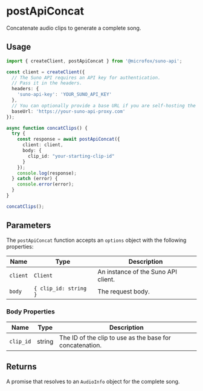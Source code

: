 # postApiConcat

Concatenate audio clips to generate a complete song.

## Usage

```typescript
import { createClient, postApiConcat } from '@microfox/suno-api';

const client = createClient({
  // The Suno API requires an API key for authentication.
  // Pass it in the headers.
  headers: {
    'suno-api-key': 'YOUR_SUNO_API_KEY'
  },
  // You can optionally provide a base URL if you are self-hosting the API
  baseUrl: 'https://your-suno-api-proxy.com'
});

async function concatClips() {
  try {
    const response = await postApiConcat({
      client: client,
      body: {
        clip_id: "your-starting-clip-id"
      }
    });
    console.log(response);
  } catch (error) {
    console.error(error);
  }
}

concatClips();
```

## Parameters

The `postApiConcat` function accepts an `options` object with the following properties:

| Name     | Type                                     | Description                                |
| -------- | ---------------------------------------- | ------------------------------------------ |
| `client` | `Client`                                 | An instance of the Suno API client.        |
| `body`   | `{ clip_id: string }`                    | The request body.                          |

### Body Properties

| Name      | Type   | Description                                           |
| --------- | ------ | ----------------------------------------------------- |
| `clip_id` | string | The ID of the clip to use as the base for concatenation. |

## Returns

A promise that resolves to an `AudioInfo` object for the complete song. 